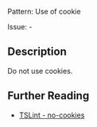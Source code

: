 Pattern: Use of cookie

Issue: -

## Description

Do not use cookies.

## Further Reading

* [TSLint - no-cookies](https://github.com/microsoft/tslint-microsoft-contrib/blob/master/README.md#supported-rules)
